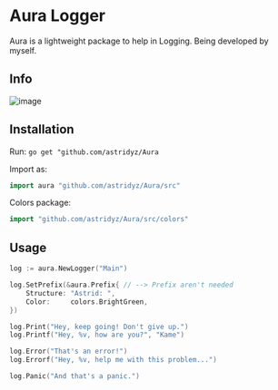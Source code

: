 # Aura Logger
Aura is a lightweight package to help in Logging.
Being developed by myself.

## Info
![image](https://github.com/astridyz/Aura/assets/163058589/95587326-6c31-4546-bb2f-2885a6d252e8)

## Installation

Run:
`go get "github.com/astridyz/Aura`

Import as:
```go
import aura "github.com/astridyz/Aura/src"
```

Colors package:
```go
import "github.com/astridyz/Aura/src/colors"
```

## Usage
```go
log := aura.NewLogger("Main")

log.SetPrefix(&aura.Prefix{ // --> Prefix aren't needed
	Structure: "Astrid: ",
	Color:     colors.BrightGreen,
})

log.Print("Hey, keep going! Don't give up.")
log.Printf("Hey, %v, how are you?", "Kame")

log.Error("That's an error!")
log.Errorf("Hey, %v, help me with this problem...")

log.Panic("And that's a panic.")
```